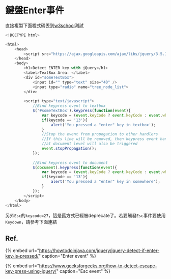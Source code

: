# 鍵盤Enter事件

直接複製下面程式碼丟到[w3school](https://www.w3schools.com/jquery/tryit.asp?filename=tryjquery_hover)測試

```javascript
<!DOCTYPE html>

<html>
    <head>
        <script src="https://ajax.googleapis.com/ajax/libs/jquery/3.5.1/jquery.min.js"></script>
    </head>
    <body>
        <h1>Detect ENTER key with jQuery</h1>
        <label>TextBox Area: </label>
        <div id="someTextBox">
	        <input id="" type="text" size="40" />
            <input type="radio" name="tree_node_list">
        </div>
        
        <script type="text/javascript">
            //Bind keypress event to textbox
            $('#someTextBox').keypress(function(event){
                var keycode = (event.keyCode ? event.keyCode : event.which);
                if(keycode == '13'){
                    alert('You pressed a "enter" key in textbox');  
                }
                //Stop the event from propogation to other handlers
                //If this line will be removed, then keypress event handler attached 
                //at document level will also be triggered
                event.stopPropagation();
            });
             
            //Bind keypress event to document
            $(document).keypress(function(event){
                var keycode = (event.keyCode ? event.keyCode : event.which);
                if(keycode == '13'){
                    alert('You pressed a "enter" key in somewhere');    
                }
            });
        </script>
    </body>
</html>
```

另外`Esc`的`keycode=27`，這是舊方式已經被deprecate了。若要觸發`Esc`事件要使用`Keydown`，請參考下面連結

## Ref.

{% embed url="https://howtodoinjava.com/jquery/jquery-detect-if-enter-key-is-pressed/" caption="Enter event" %}

{% embed url="https://www.geeksforgeeks.org/how-to-detect-escape-key-press-using-jquery/" caption="Esc event" %}



